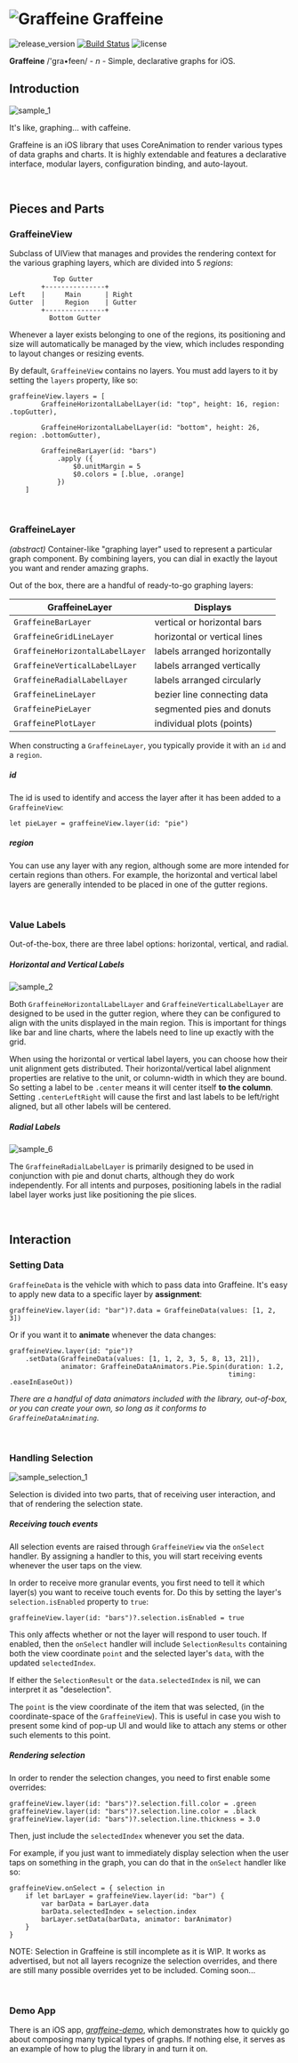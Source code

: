 # ![Graffeine](docs/icon.png) Graffeine

![release_version](https://img.shields.io/github/tag/quickthyme/graffeine.svg?label=release)
[![Build Status](https://travis-ci.com/quickthyme/graffeine.svg?branch=master)](https://travis-ci.com/quickthyme/graffeine)
![license](https://img.shields.io/github/license/quickthyme/graffeine.svg?color=black)

**Graffeine** /'gra•feen/ - *n* - Simple, declarative graphs for iOS.

## Introduction

![sample_1](docs/sample_1.png)

It's like, graphing... with caffeine.

Graffeine is an iOS library that uses CoreAnimation to render various types of data
graphs and charts. It is highly extendable and features a declarative interface,
modular layers, configuration binding, and auto-layout.

<br />


## Pieces and Parts


### GraffeineView

Subclass of UIView that manages and provides the rendering context for the various
graphing layers, which are divided into 5 *regions*:

               Top Gutter
            +---------------+
    Left    |     Main      | Right
    Gutter  |     Region    | Gutter
            +---------------+
              Bottom Gutter


Whenever a layer exists belonging to one of the regions, its positioning and size will
automatically be managed by the view, which includes responding to layout changes or
resizing events.

By default, `GraffeineView` contains no layers. You must add layers to it by setting
the `layers` property, like so:

    graffeineView.layers = [
            GraffeineHorizontalLabelLayer(id: "top", height: 16, region: .topGutter),
            
            GraffeineHorizontalLabelLayer(id: "bottom", height: 26, region: .bottomGutter),
            
            GraffeineBarLayer(id: "bars")
                .apply ({
                    $0.unitMargin = 5
                    $0.colors = [.blue, .orange]
                })
        ]



<br />


### GraffeineLayer 

*(abstract)* Container-like "graphing layer" used to represent a particular graph
component. By combining layers, you can dial in exactly the layout you want and
render amazing graphs.

Out of the box, there are a handful of ready-to-go graphing layers:

| GraffeineLayer                   | Displays                        |
|----------------------------------|---------------------------------|
| `GraffeineBarLayer`              |   vertical or horizontal bars   |
| `GraffeineGridLineLayer`         |   horizontal or vertical lines  |
| `GraffeineHorizontalLabelLayer`  |   labels arranged horizontally  |
| `GraffeineVerticalLabelLayer`    |   labels arranged vertically    |
| `GraffeineRadialLabelLayer`      |   labels arranged circularly    |
| `GraffeineLineLayer`             |   bezier line connecting data   |
| `GraffeinePieLayer`              |   segmented pies and donuts     |
| `GraffeinePlotLayer`             |   individual plots (points)     |

When constructing a `GraffeineLayer`, you typically provide it with an `id` and
a `region`.


##### id

The id is used to identify and access the layer after it has been added to a
`GraffeineView`:

    let pieLayer = graffeineView.layer(id: "pie")


##### region

You can use any layer with any region, although some are more intended for certain
regions than others. For example, the horizontal and vertical label layers are
generally intended to be placed in one of the gutter regions.

<br />


### Value Labels

Out-of-the-box, there are three label options: horizontal, vertical, and radial.


##### Horizontal and Vertical Labels

![sample_2](docs/sample_2.png)

Both `GraffeineHorizontalLabelLayer` and `GraffeineVerticalLabelLayer` are designed to
be used in the gutter region, where they can be configured to align with the units
displayed in the main region. This is important for things like bar and line charts,
where the labels need to line up exactly with the grid.

When using the horizontal or vertical label layers, you can choose how their unit
alignment gets distributed. Their horizontal/vertical label alignment properties
are relative to the unit, or column-width in which they are bound. So setting a label
to be `.center` means it will center itself **to the column**. Setting
`.centerLeftRight` will cause the first and last labels to be left/right aligned,
but all other labels will be centered.


##### Radial Labels

![sample_6](docs/sample_6.png)

The `GraffeineRadialLabelLayer` is primarily designed to be used in conjunction with
pie and donut charts, although they do work independently. For all intents and
purposes, positioning labels in the radial label layer works just like positioning
the pie slices.

<br />


## Interaction

### Setting Data

`GraffeineData` is the vehicle with which to pass data into Graffeine.
It's easy to apply new data to a specific layer by **assignment**:

    graffeineView.layer(id: "bar")?.data = GraffeineData(values: [1, 2, 3])
                                             
Or if you want it to **animate** whenever the data changes:

    graffeineView.layer(id: "pie")?
        .setData(GraffeineData(values: [1, 1, 2, 3, 5, 8, 13, 21]), 
                 animator: GraffeineDataAnimators.Pie.Spin(duration: 1.2,
                                                           timing: .easeInEaseOut))

*There are a handful of data animators included with the library, out-of-box, or you can
create your own, so long as it conforms to `GraffeineDataAnimating`.*

<br />


### Handling Selection

![sample_selection_1](docs/sample_selection_1.png)

Selection is divided into two parts, that of receiving user interaction, and that
of rendering the selection state.

##### Receiving touch events
All selection events are raised through `GraffeineView` via the `onSelect` handler.
By assigning a handler to this, you will start receiving events whenever the user
taps on the view.

In order to receive more granular events, you first need to tell it which layer(s)
you want to receive touch events for. Do this by setting the layer's
`selection.isEnabled` property to `true`:

    graffeineView.layer(id: "bars")?.selection.isEnabled = true

This only affects whether or not the layer will respond to user touch. If enabled,
then the `onSelect` handler will include `SelectionResults` containing both the
view coordinate `point` and the selected layer's `data`, with the updated
`selectedIndex`. 

If either the `SelectionResult` or the `data.selectedIndex` is nil, we
can interpret it as "deselection".

The `point` is the view coordinate of the item that was selected, (in the
coordinate-space of the `GraffeineView`).
This is useful in case you wish to present some kind of pop-up UI and would
like to attach any stems or other such elements to this point.


##### Rendering selection

In order to render the selection changes, you need to first enable some overrides:

    graffeineView.layer(id: "bars")?.selection.fill.color = .green
    graffeineView.layer(id: "bars")?.selection.line.color = .black
    graffeineView.layer(id: "bars")?.selection.line.thickness = 3.0

Then, just include the `selectedIndex` whenever you set the data.

For example, if you just want to immediately display selection when the user taps
on something in the graph, you can do that in the `onSelect` handler like so:

    graffeineView.onSelect = { selection in
        if let barLayer = graffeineView.layer(id: "bar") {
            var barData = barLayer.data
            barData.selectedIndex = selection.index
            barLayer.setData(barData, animator: barAnimator)
        }
    }

NOTE: Selection in Graffeine is still incomplete as it is WIP.
It works as advertised, but not all layers recognize the selection overrides,
and there are still many possible overrides yet to be included. Coming soon...

<br />


### Demo App

There is an iOS app,
*[graffeine-demo](https://github.com/quickthyme/graffeine-demo)*,
which demonstrates how to quickly go about composing many typical types of graphs. If
nothing else, it serves as an example of how to plug the library in and turn it on.

<br />
